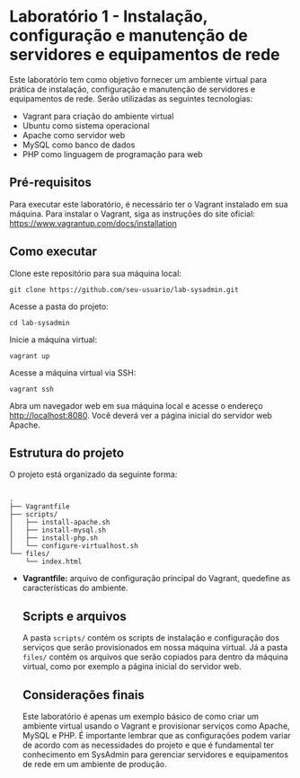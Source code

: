 <!DOCTYPE html>
<html>
<head>
	<link rel="stylesheet" href="https://cdnjs.cloudflare.com/ajax/libs/font-awesome/5.15.3/css/all.min.css" integrity="sha512-qlzn91A9Q0tqrm0M58JjC7qjT+vU7ZbZ3KzxYrN+jENM9uRakKvUMaVg1TcF5z/hz1iQwJ0Iy5x7cNpT4xjIWg==" crossorigin="anonymous" referrerpolicy="no-referrer" />
</head>
<body>
	<h1>Laboratório 1 - Instalação, configuração e manutenção de servidores e equipamentos de rede</h1>
	<p>Este laboratório tem como objetivo fornecer um ambiente virtual para prática de instalação, configuração e manutenção de servidores e equipamentos de rede. Serão utilizadas as seguintes tecnologias:</p>
	<ul>
		<li>Vagrant para criação do ambiente virtual <i class="fab fa-vagrant"></i></li>
		<li>Ubuntu como sistema operacional <i class="fab fa-ubuntu"></i></li>
		<li>Apache como servidor web <i class="fab fa-apache"></i></li>
		<li>MySQL como banco de dados <i class="fas fa-database"></i></li>
		<li>PHP como linguagem de programação para web <i class="fab fa-php"></i></li>
	</ul>


<h2>Pré-requisitos</h2>
<p>Para executar este laboratório, é necessário ter o Vagrant instalado em sua máquina. Para instalar o Vagrant, siga as instruções do site oficial: <a href="https://www.vagrantup.com/docs/installation">https://www.vagrantup.com/docs/installation</a></p>

<h2>Como executar</h2>
<p>Clone este repositório para sua máquina local:</p>
<pre><code>git clone https://github.com/seu-usuario/lab-sysadmin.git</code></pre>
<p>Acesse a pasta do projeto:</p>
<pre><code>cd lab-sysadmin</code></pre>
<p>Inicie a máquina virtual:</p>
<pre><code>vagrant up</code></pre>
<p>Acesse a máquina virtual via SSH:</p>
<pre><code>vagrant ssh</code></pre>
<p>Abra um navegador web em sua máquina local e acesse o endereço <a href="http://localhost:8080">http://localhost:8080</a>. Você deverá ver a página inicial do servidor web Apache.</p>

<h2>Estrutura do projeto</h2>
<p>O projeto está organizado da seguinte forma:</p>
<pre><code>
.
├── Vagrantfile
├── scripts/
│   ├── install-apache.sh
│   ├── install-mysql.sh
│   ├── install-php.sh
│   └── configure-virtualhost.sh
└── files/
    └── index.html
</code></pre>
<ul>
	<li><strong>Vagrantfile:</strong> arquivo de configuração principal do Vagrant, quedefine as características do ambiente.

<section>
    <h2>Scripts e arquivos</h2>
    <p>A pasta <code>scripts/</code> contém os scripts de instalação e configuração dos serviços que serão provisionados em nossa máquina virtual. Já a pasta <code>files/</code> contém os arquivos que serão copiados para dentro da máquina virtual, como por exemplo a página inicial do servidor web.</p>
</section>
<section>
    <h2>Considerações finais</h2>
    <p>Este laboratório é apenas um exemplo básico de como criar um ambiente virtual usando o Vagrant e provisionar serviços como Apache, MySQL e PHP. É importante lembrar que as configurações podem variar de acordo com as necessidades do projeto e que é fundamental ter conhecimento em SysAdmin para gerenciar servidores e equipamentos de rede em um ambiente de produção.</p>
</section>